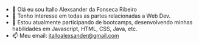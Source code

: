 - 👋 Olá eu sou Itallo Alexsander da Fonseca Ribeiro
- 👀 Tenho interesse em todas as partes relacionadas a Web Dev.
- 🌱 Estou atualmente participando de bootcamps, desenvolvendo minhas habilidades em Javascript, HTML, CSS, Java, etc.
- 📫 Meu email: italloalexsander@gmail.com

